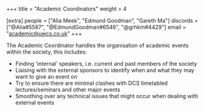 +++
title = "Academic Coordinators"
weight = 4

[extra]
people = ["Alia Meek", "Edmund Goodman", "Gareth Ma"]
discords = ["@Alia#5587", "@EdmundGoodman#6546", "@grhkm#4429"]
email = "academic@uwcs.co.uk"
+++

The Academic Coordinator handles the organisation of academic events within the society, this includes:

- Finding 'internal' speakers, i.e. current and past members of the society
- Liaising with the external sponsors to identify when and what they may want to give an event on
- Try to ensure there are minimal clashes with DCS timetabled lectures/seminars and other major events
- Smoothing over any technical issues that might occur when dealing with external events